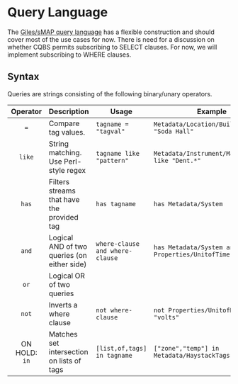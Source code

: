 Query Language
==============

The [Giles/sMAP query language](https://gtfierro.github.io/giles/interface/#querylang) has
a flexible construction and should cover most of the use cases for now. There is need for
a discussion on whether CQBS permits subscribing to SELECT clauses. For now, we will implement
subscribing to WHERE clauses.

## Syntax

Queries are strings consisting of the following binary/unary operators.

| Operator | Description | Usage | Example |
|:--------:| ----------- | ----- | ------  |
|  `=`     | Compare tag values.  | `tagname = "tagval"` | `Metadata/Location/Building = "Soda Hall"` |
| `like`  | String matching. Use Perl-style regex | `tagname like "pattern"` | `Metadata/Instrument/Manufacturer like "Dent.*"` |
| `has`    | Filters streams that have the provided tag | `has tagname` | `has Metadata/System` |
| `and`    | Logical AND of two queries (on either side) | `where-clause and where-clause` | `has Metadata/System and Properties/UnitofTime = "s"` |
| `or`     | Logical OR of two queries | | |
| `not`    | Inverts a where clause | `not where-clause` | `not Properties/UnitofMeasure = "volts"` |
| ON HOLD: `in`     | Matches set intersection on lists of tags | `[list,of,tags] in tagname` | `["zone","temp"] in Metadata/HaystackTags` | 
